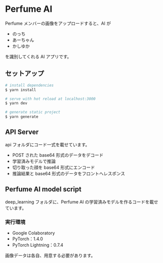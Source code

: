 # Perfume AI

Perfume メンバーの画像をアップロードすると、AI が

- のっち
- あーちゃん
- かしゆか

を識別してくれる AI アプリです。

## セットアップ

```bash
# install dependencies
$ yarn install

# serve with hot reload at localhost:3000
$ yarn dev

# generate static project
$ yarn generate
```

## API Server

api フォルダにコード一式を載せています。

- POST された base64 形式のデータをデコード
- 学習済みモデルで推論
- 切り取った顔を base64 形式にエンコード
- 推論結果と base64 形式のデータをフロントへレスポンス

## Perfume AI model script

deep_learning フォルダに、Perfume AI の学習済みモデルを作るコードを載せています。

### 実行環境

- Google Colaboratory
- PyTorch：1.4.0
- PyTorch Lightning：0.7.4

画像データは各自、用意する必要があります。
